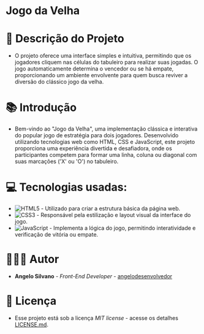 # Jogo da Velha

# 📌 Descrição do Projeto
* O projeto oferece uma interface simples e intuitiva, permitindo que os jogadores cliquem nas células do tabuleiro para realizar suas jogadas. O jogo automaticamente determina o vencedor ou se há empate, proporcionando um ambiente envolvente para quem busca reviver a diversão do clássico jogo da velha.

# 📚 Introdução
* Bem-vindo ao "Jogo da Velha", uma implementação clássica e interativa do popular jogo de estratégia para dois jogadores. Desenvolvido utilizando tecnologias web como HTML, CSS e JavaScript, este projeto proporciona uma experiência divertida e desafiadora, onde os participantes competem para formar uma linha, coluna ou diagonal com suas marcações ('X' ou 'O') no tabuleiro.

# 💻 Tecnologias usadas:

* ![HTML5](https://img.shields.io/badge/html5-%23E34F26.svg?style=for-the-badge&logo=html5&logoColor=white) - Utilizado para criar a estrutura básica da página web.
* ![CSS3](https://img.shields.io/badge/css3-%231572B6.svg?style=for-the-badge&logo=css3&logoColor=white) - Responsável pela estilização e layout visual da interface do jogo.
* ![JavaScript](https://img.shields.io/badge/javascript-%23323330.svg?style=for-the-badge&logo=javascript&logoColor=%23F7DF1E) - Implementa a lógica do jogo, permitindo interatividade e verificação de vitória ou empate.

# 🧑🏽‍💻 Autor

* **Angelo Silvano** - *Front-End Developer* - [angelodesenvolvedor](https://github.com/angelodesenvolvedor)

# 📄 Licença

* Esse projeto está sob a licença *MIT license*  - acesse os detalhes [LICENSE.md](https://github.com/angelodesenvolvedor/Jogo-da-Velha?tab=MIT-1-ov-file).
  
